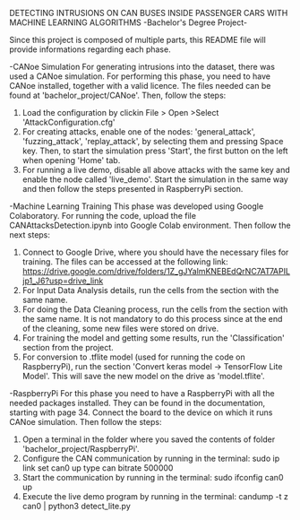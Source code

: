 DETECTING INTRUSIONS ON CAN BUSES INSIDE PASSENGER CARS WITH MACHINE LEARNING ALGORITHMS
-Bachelor's Degree Project-

Since this project is composed of multiple parts, this README file will provide informations regarding each phase.

-CANoe Simulation
For generating intrusions into the dataset, there was used a CANoe simulation. For performing this phase, you need to have CANoe installed, together with a valid licence. The files needed can be found at 'bachelor_project/CANoe'. Then, follow the steps:
1. Load the configuration by clickin File > Open >Select 'AttackConfiguration.cfg'
2. For creating attacks, enable one of the nodes: 'general_attack', 'fuzzing_attack', 'replay_attack', by selecting them and pressing Space key. Then, to start the simulation press 'Start', the first button on the left when opening 'Home' tab.
3. For running a live demo, disable all above attacks with the same key and enable the node called 'live_demo'. Start the simulation in the same way and then follow the steps presented in RaspberryPi section.


-Machine Learning Training
This phase was developed using Google Colaboratory. For running the code, upload the file CANAttacksDetection.ipynb into Google Colab environment. Then follow the next steps:
1. Connect to Google Drive, where you should have the necessary files for training. The files can be accessed at the following link: https://drive.google.com/drive/folders/1Z_gJYalmKNEBEdQrNC7AT7APILjp1_J6?usp=drive_link
2. For Input Data Analysis details, run the cells from the section with the same name. 
3. For doing the Data Cleaning process, run the cells from the section with the same name. It is not mandatory to do this process since at the end of the cleaning, some new files were stored on drive.
4. For training the model and getting some results, run the 'Classification' section from the project.
5. For conversion to .tflite model (used for running the code on RaspberryPi), run the section 'Convert keras model -> TensorFlow Lite Model'. This will save the new model on the drive as 'model.tflite'.

-RaspberryPi
For this phase you need to have a RaspberryPi with all the needed packages installed. They can be found in the documentation, starting with page 34. Connect the board to the device on which it runs CANoe simulation. Then follow the steps:
1. Open a terminal in the folder where you saved the contents of folder 'bachelor_project/RaspberryPi'.
2. Configure the CAN communication by running in the terminal:
   sudo ip link set can0 up type can bitrate 500000
3. Start the communication by running in the terminal:
   sudo ifconfig can0 up
4. Execute the live demo program by running in the terminal:
   candump -t z can0 | python3 detect_lite.py

